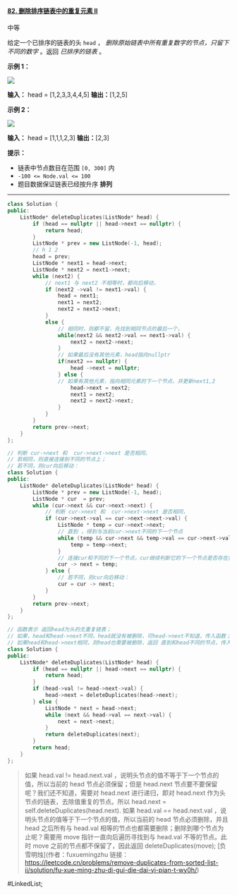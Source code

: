#### [82. 删除排序链表中的重复元素 II](https://leetcode.cn/problems/remove-duplicates-from-sorted-list-ii/)

中等

给定一个已排序的链表的头 `head` ， _删除原始链表中所有重复数字的节点，只留下不同的数字_ 。返回 _已排序的链表_ 。

**示例 1：**

![](https://assets.leetcode.com/uploads/2021/01/04/linkedlist1.jpg)

**输入：** head = [1,2,3,3,4,4,5]
**输出：**[1,2,5]

**示例 2：**

![](https://assets.leetcode.com/uploads/2021/01/04/linkedlist2.jpg)

**输入：** head = [1,1,1,2,3]
**输出：**[2,3]

**提示：**

-   链表中节点数目在范围 `[0, 300]` 内
-   `-100 <= Node.val <= 100`
-   题目数据保证链表已经按升序 **排列**
---- ----
```cpp
class Solution {
public:
    ListNode* deleteDuplicates(ListNode* head) {
        if (head == nullptr || head->next == nullptr) {
            return head;
        }
        ListNode * prev = new ListNode(-1, head);
        // h 1 2
        head = prev;
        ListNode * next1 = head->next;
        ListNode * next2 = next1->next;
        while (next2) {
            // next1 与 next2 不相等时，都向后移动，
            if (next2 ->val != next1->val) {
                head = next1;
                next1 = next2;
                next2 = next2->next;
            }
            else {
                // 相同时，则都不留，先找到相同节点的最后一个，
                while(next2 && next2->val == next1->val) {
                    next2 = next2->next;
                }   
                // 如果最后没有其他元素，head指向nullptr
                if(next2 == nullptr) {
                    head ->next = nullptr;
                } else {
                // 如果有其他元素，指向相同元素的下一个节点，并更新next1,2
                    head->next = next2;
                    next1 = next2;
                    next2 = next2->next;
                }
            }
        }
        return prev->next;
    }
};
```

```cpp
// 判断 cur->next 和  cur->next->next 是否相同，
// 若相同，则直接连接到不同的节点上；
// 若不同，则cur向后移动：
class Solution {
public:
    ListNode* deleteDuplicates(ListNode* head) {
        ListNode * prev = new ListNode(-1, head);
        ListNode * cur  = prev;
        while (cur->next && cur->next->next) {
            // 判断 cur->next 和  cur->next->next 是否相同，
            if (cur->next->val == cur->next->next->val) {
                ListNode * temp = cur->next->next;
                // 直到 ，得到与当前cur->next不同的下一个节点
                while (temp && cur->next && temp->val == cur->next->val) {
                    temp = temp->next;
                }
                // 连接cur和不同的下一个节点，cur继续判断它的下一个节点是否存在重复
                cur -> next = temp;
            } else {
                // 若不同，则cur向后移动：
                cur = cur -> next;
            }
        }
        return prev->next;
    }
};
```

```cpp
// 函数表示 返回head为头的无重复链表；
// 如果，head和head->next不同，head就没有被删除，可head->next不知道，传入函数；
// 如果head和head->next相同，则head也需要被删除，返回 直到和head不同的节点，传入函数；
class Solution {
public:
    ListNode* deleteDuplicates(ListNode* head) {
        if (head == nullptr || head->next == nullptr) {
            return head;
        }
        if (head->val != head->next->val) {
            head->next = deleteDuplicates(head->next);
        } else {
            ListNode * next = head->next;
            while (next && head->val == next->val) {
                next = next->next;
            }
            return deleteDuplicates(next);
        }
        return head;
    }
};
```
> 如果 head.val != head.next.val ，说明头节点的值不等于下一个节点的值，所以当前的 head 节点必须保留；但是 head.next 节点要不要保留呢？我们还不知道，需要对 head.next 进行递归，即对 head.next 作为头节点的链表，去除值重复的节点。所以 head.next = self.deleteDuplicates(head.next).
> 如果 head.val == head.next.val ，说明头节点的值等于下一个节点的值，所以当前的 head 节点必须删除，并且 head 之后所有与 head.val 相等的节点也都需要删除；删除到哪个节点为止呢？需要用 move 指针一直向后遍历寻找到与 head.val 不等的节点。此时 move 之前的节点都不保留了，因此返回 deleteDuplicates(move);
> [负雪明烛](作者：fuxuemingzhu 链接：https://leetcode.cn/problems/remove-duplicates-from-sorted-list-ii/solution/fu-xue-ming-zhu-di-gui-die-dai-yi-pian-t-wy0h/)

#LinkedList;